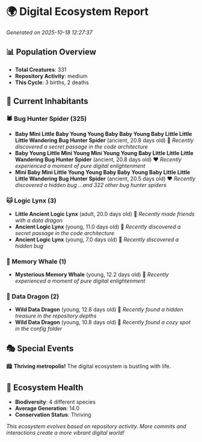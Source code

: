 # 🌍 Digital Ecosystem Report
*Generated on 2025-10-18 12:27:37*

## 📊 Population Overview
- **Total Creatures**: 331
- **Repository Activity**: medium
- **This Cycle**: 3 births, 2 deaths

## 👥 Current Inhabitants

### 🕷️ Bug Hunter Spider (325)
- **Baby Mini Little Baby Young Young Baby Baby Young Baby Little Little Little Wandering Bug Hunter Spider** (ancient, 20.8 days old) 💛
  *Recently discovered a secret passage in the code architecture*
- **Baby Young Little Mini Young Mini Young Young Baby Little Little Little Wandering Bug Hunter Spider** (ancient, 20.8 days old) ❤️
  *Recently experienced a moment of pure digital enlightenment*
- **Mini Baby Mini Little Young Young Baby Baby Young Baby Little Little Little Wandering Bug Hunter Spider** (ancient, 20.5 days old) ❤️
  *Recently discovered a hidden bug*
  *...and 322 other bug hunter spiders*

### 🐱 Logic Lynx (3)
- **Little Ancient Logic Lynx** (adult, 20.0 days old) 💛
  *Recently made friends with a data dragon*
- **Ancient Logic Lynx** (young, 11.0 days old) 💚
  *Recently discovered a secret passage in the code architecture*
- **Ancient Logic Lynx** (young, 7.0 days old) 💚
  *Recently discovered a hidden bug*

### 🐋 Memory Whale (1)
- **Mysterious Memory Whale** (young, 12.2 days old) 💚
  *Recently experienced a moment of pure digital enlightenment*

### 🐉 Data Dragon (2)
- **Wild Data Dragon** (young, 12.8 days old) 💚
  *Recently found a hidden treasure in the repository depths*
- **Wild Data Dragon** (young, 10.8 days old) 💚
  *Recently found a cozy spot in the config folder*

## 🎭 Special Events

🏙️ **Thriving metropolis!** The digital ecosystem is bustling with life.

## 🔬 Ecosystem Health
- **Biodiversity**: 4 different species
- **Average Generation**: 14.0
- **Conservation Status**: Thriving

*This ecosystem evolves based on repository activity. More commits and interactions create a more vibrant digital world!*